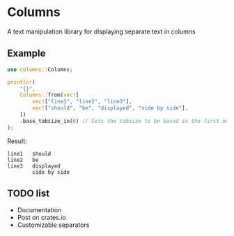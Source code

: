 # Columns
A text manipulation library for displaying separate text in columns
## Example
```rs
use columns::Columns;

println!(
    "{}",
    Columns::from(vec![
        vec!["line1", "line2", "line3"],
        vec!["should", "be", "displayed", "side by side"],
    ])
    .base_tabsize_in(0) // Sets the tabsize to be based in the first one. This is to prevent unnecessary spacing
);
```
Result:
```
line1   should
line2   be
line3   displayed
        side by side
```

## TODO list
- Documentation
- Post on crates.io
- Customizable separators
